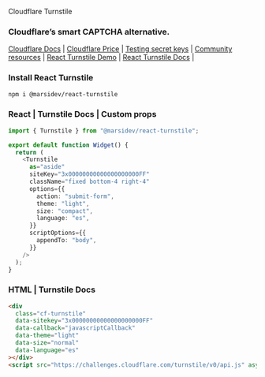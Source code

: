 Cloudflare Turnstile

### Cloudflare’s smart CAPTCHA alternative.

[Cloudflare Docs](https://developers.cloudflare.com/turnstile/) |
[Cloudflare Price](https://www.cloudflare.com/es-es/application-services/products/turnstile) |
[Testing secret keys](https://developers.cloudflare.com/turnstile/troubleshooting/testing) |
[Community resources](https://developers.cloudflare.com/turnstile/community-resources) |
[React Turnstile Demo](https://react-turnstile.vercel.app) |
[React Turnstile Docs](https://docs.page/marsidev/react-turnstile) |

### Install React Turnstile

```sh
npm i @marsidev/react-turnstile

```

### React | Turnstile Docs | Custom props

```ts
import { Turnstile } from "@marsidev/react-turnstile";

export default function Widget() {
  return (
    <Turnstile
      as="aside"
      siteKey="3x00000000000000000000FF"
      className="fixed bottom-4 right-4"
      options={{
        action: "submit-form",
        theme: "light",
        size: "compact",
        language: "es",
      }}
      scriptOptions={{
        appendTo: "body",
      }}
    />
  );
}
```

### HTML | Turnstile Docs

```html
<div
  class="cf-turnstile"
  data-sitekey="3x00000000000000000000FF"
  data-callback="javascriptCallback"
  data-theme="light"
  data-size="normal"
  data-language="es"
></div>
<script src="https://challenges.cloudflare.com/turnstile/v0/api.js" async defer></script>
```
